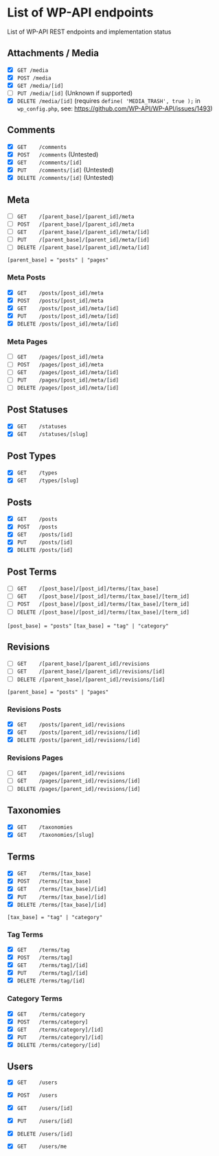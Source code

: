 # List of WP-API endpoints

List of WP-API REST endpoints and implementation status

## Attachments / Media

- [x] `GET /media`
- [x] `POST /media`
- [x] `GET /media/[id]`
- [ ] `PUT /media/[id]` (Unknown if supported)
- [x] `DELETE /media/[id]`  (requires `define( 'MEDIA_TRASH', true );` in `wp_config.php`, see: https://github.com/WP-API/WP-API/issues/1493)

## Comments

- [x] `GET    /comments`
- [x] `POST   /comments` (Untested)
- [x] `GET    /comments/[id]`
- [x] `PUT    /comments/[id]`  (Untested)
- [x] `DELETE /comments/[id]`  (Untested)

## Meta

- [ ] `GET    /[parent_base]/[parent_id]/meta`
- [ ] `POST   /[parent_base]/[parent_id]/meta`
- [ ] `GET    /[parent_base]/[parent_id]/meta/[id]`
- [ ] `PUT    /[parent_base]/[parent_id]/meta/[id]`
- [ ] `DELETE /[parent_base]/[parent_id]/meta/[id]`

`[parent_base] = "posts" | "pages"`

### Meta Posts

- [x] `GET    /posts/[post_id]/meta`
- [x] `POST   /posts/[post_id]/meta`
- [x] `GET    /posts/[post_id]/meta/[id]`
- [x] `PUT    /posts/[post_id]/meta/[id]`
- [x] `DELETE /posts/[post_id]/meta/[id]`

### Meta Pages

- [ ] `GET    /pages/[post_id]/meta`
- [ ] `POST   /pages/[post_id]/meta`
- [ ] `GET    /pages/[post_id]/meta/[id]`
- [ ] `PUT    /pages/[post_id]/meta/[id]`
- [ ] `DELETE /pages/[post_id]/meta/[id]`

## Post Statuses

- [x] `GET    /statuses`
- [x] `GET    /statuses/[slug]`

## Post Types

- [x] `GET    /types`
- [x] `GET    /types/[slug]`

## Posts

- [x] `GET    /posts`
- [x] `POST   /posts`
- [x] `GET    /posts/[id]`
- [x] `PUT    /posts/[id]`
- [x] `DELETE /posts/[id]`

## Post Terms

- [ ] `GET    /[post_base]/[post_id]/terms/[tax_base]`
- [ ] `GET    /[post_base]/[post_id]/terms/[tax_base]/[term_id]`
- [ ] `POST   /[post_base]/[post_id]/terms/[tax_base]/[term_id]`
- [ ] `DELETE /[post_base]/[post_id]/terms/[tax_base]/[term_id]`

`[post_base] = "posts"`
`[tax_base] = "tag" | "category"`

## Revisions

- [ ] `GET    /[parent_base]/[parent_id]/revisions`
- [ ] `GET    /[parent_base]/[parent_id]/revisions/[id]`
- [ ] `DELETE /[parent_base]/[parent_id]/revisions/[id]`

`[parent_base] = "posts" | "pages"`

### Revisions Posts

- [x] `GET    /posts/[parent_id]/revisions`
- [x] `GET    /posts/[parent_id]/revisions/[id]`
- [x] `DELETE /posts/[parent_id]/revisions/[id]`

### Revisions Pages

- [ ] `GET    /pages/[parent_id]/revisions`
- [ ] `GET    /pages/[parent_id]/revisions/[id]`
- [ ] `DELETE /pages/[parent_id]/revisions/[id]`

## Taxonomies

- [x] `GET    /taxonomies`
- [x] `GET    /taxonomies/[slug]`

## Terms

- [x] `GET    /terms/[tax_base]`
- [x] `POST   /terms/[tax_base]`
- [x] `GET    /terms/[tax_base]/[id]`
- [x] `PUT    /terms/[tax_base]/[id]`
- [x] `DELETE /terms/[tax_base]/[id]`

`[tax_base] = "tag" | "category"`

### Tag Terms

- [x] `GET    /terms/tag`
- [x] `POST   /terms/tag]`
- [x] `GET    /terms/tag]/[id]`
- [x] `PUT    /terms/tag]/[id]`
- [x] `DELETE /terms/tag/[id]`

### Category Terms

- [x] `GET    /terms/category`
- [x] `POST   /terms/category]`
- [x] `GET    /terms/category]/[id]`
- [x] `PUT    /terms/category]/[id]`
- [x] `DELETE /terms/category/[id]`

## Users

- [x] `GET    /users`
- [x] `POST   /users`
- [x] `GET    /users/[id]`
- [x] `PUT    /users/[id]`
- [x] `DELETE /users/[id]`
- [x] `GET    /users/me`


